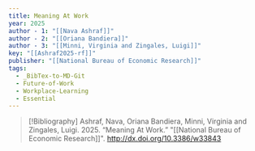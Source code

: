 ```yaml
---
title: Meaning At Work
year: 2025
author - 1: "[[Nava Ashraf]]"
author - 2: "[[Oriana Bandiera]]"
author - 3: "[[Minni, Virginia and Zingales, Luigi]]"
key: "[[Ashraf2025-rf]]"
publisher: "[[National Bureau of Economic Research]]"
tags:
  - _BibTex-to-MD-Git
  - Future-of-Work
  - Workplace-Learning
  - Essential
---
```


> [!Bibliography]
> Ashraf, Nava, Oriana Bandiera, Minni, Virginia and Zingales, Luigi. 2025. “Meaning At Work.” "[[National Bureau of Economic Research]]". http://dx.doi.org/10.3386/w33843